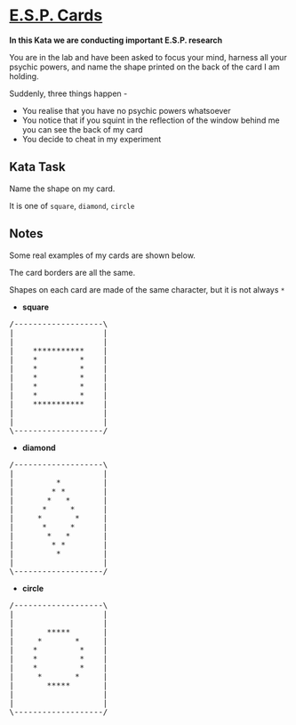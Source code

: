 # [E.S.P. Cards](https://www.codewars.com/kata/esp-cards "https://www.codewars.com/kata/596ef174e4cab6813600004d")

**In this Kata we are conducting important E.S.P. research**

You are in the lab and have been asked to focus your mind, harness all your psychic powers, and name the shape printed on the back of the card I am holding.

Suddenly, three things happen -
 * You realise that you have no psychic powers whatsoever
 * You notice that if you squint in the reflection of the window behind me you can see the back of my card
 * You decide to cheat in my experiment

## Kata Task

Name the shape on my card.

It is one of ```square```, ```diamond```, ```circle```


## Notes

Some real examples of my cards are shown below.

The card borders are all the same.

Shapes on each card are made of the same character, but it is not always ```*```


* **square**
<pre>
/-------------------\
|                   |
|                   |
|    ***********    |
|    *         *    |
|    *         *    |
|    *         *    |
|    *         *    |
|    *         *    |
|    ***********    |
|                   |
|                   |
\-------------------/
</pre>


* **diamond**
<pre>
/-------------------\
|                   |
|         *         |
|        * *        |
|       *   *       |
|      *     *      | 
|     *       *     | 
|      *     *      |
|       *   *       |
|        * *        |
|         *         |
|                   |
\-------------------/
</pre>


* **circle**
<pre>
/-------------------\
|                   |
|                   |
|       *****       |
|     *       *     |
|    *         *    |
|    *         *    |
|    *         *    |
|     *       *     |
|       *****       |
|                   |
|                   |
\-------------------/
</pre>
